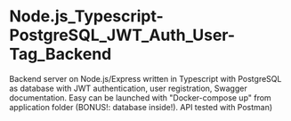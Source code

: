 # Node.js_Typescript-PostgreSQL_JWT_Auth_User-Tag_Backend
Backend server on Node.js/Express written in Typescript with PostgreSQL as database with JWT authentication, user registration, Swagger documentation. Easy can be launched with "Docker-compose up" from application folder (BONUS!: database inside!). API tested with Postman)
